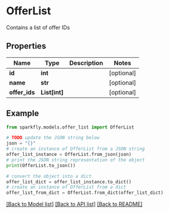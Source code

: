 # OfferList

Contains a list of offer IDs

## Properties

Name | Type | Description | Notes
------------ | ------------- | ------------- | -------------
**id** | **int** |  | [optional] 
**name** | **str** |  | [optional] 
**offer_ids** | **List[int]** |  | [optional] 

## Example

```python
from sparkfly.models.offer_list import OfferList

# TODO update the JSON string below
json = "{}"
# create an instance of OfferList from a JSON string
offer_list_instance = OfferList.from_json(json)
# print the JSON string representation of the object
print(OfferList.to_json())

# convert the object into a dict
offer_list_dict = offer_list_instance.to_dict()
# create an instance of OfferList from a dict
offer_list_from_dict = OfferList.from_dict(offer_list_dict)
```
[[Back to Model list]](../README.md#documentation-for-models) [[Back to API list]](../README.md#documentation-for-api-endpoints) [[Back to README]](../README.md)


